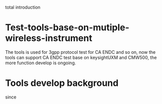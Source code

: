 total introduction
# Test-tools-base-on-mutiple-wireless-instrument
The tools is used for 3gpp protocol test  for CA ENDC and so on, now the tools can support CA ENDC test base on keysightUXM and CMW500, the more function develop is ongoing. 

Tools develop background
=====
since 

